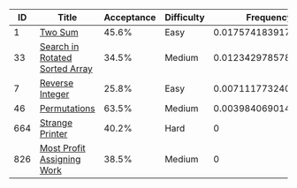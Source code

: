 |ID|Title|Acceptance|Difficulty|Frequency|
|----|-----|----|---|---|
|1|[Two Sum]( https://leetcode.com/problems/two-sum)|45.6%|Easy|0.01757418391706516|
|33|[Search in Rotated Sorted Array]( https://leetcode.com/problems/search-in-rotated-sorted-array)|34.5%|Medium|0.012342978578758374|
|7|[Reverse Integer]( https://leetcode.com/problems/reverse-integer)|25.8%|Easy|0.007111773240451589|
|46|[Permutations]( https://leetcode.com/problems/permutations)|63.5%|Medium|0.003984069014874407|
|664|[Strange Printer]( https://leetcode.com/problems/strange-printer)|40.2%|Hard|0|
|826|[Most Profit Assigning Work]( https://leetcode.com/problems/most-profit-assigning-work)|38.5%|Medium|0|
